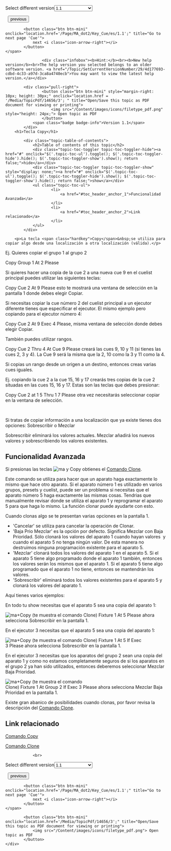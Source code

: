 
<div class="topic-navigation">

<div class="pull-right">
	<span class="pull-left">


<div class="pull-left">
<form action="/Topic/SetCurrentVersionNumber" class="form-inline" id="frmTagSelector" method="post">	<span class="form-mini">
		<div class="input-prepend"><span class="add-on">Select different version</span><select autocomplete="off" id="versionNumberId" name="versionNumberId" onchange="$(this).closest('#frmTagSelector').submit();" style="width: 120px;"><option value="">- latest -</option>
<option selected="selected" value="3">1.1</option>
<option value="7">1.2</option>
<option value="12">1.3</option>
<option value="16">1.5</option>
<option value="29">1.9</option>
</select></div>
		<input data-val="true" data-val-number="The field Int32 must be a number." data-val-required="The Int32 field is required." id="ProductId" name="ProductId" type="hidden" value="7">
		<input id="CurrentGuid" name="CurrentGuid" type="hidden" value="4d177693-cdbd-4c33-a97d-3ca8a4740ecb">
	</span>
</form></div>&nbsp;	</span>
	<span class="pull-right" style="white-space: nowrap;">
			<button class="btn btn-mini" onclick="location.href='/Page/MA_dot2/Key_Clear/es/1.1'; " title="Go to previous page 'Clear'">
				<i class="icon-arrow-left"></i> previous
			</button>

			<button class="btn btn-mini" onclick="location.href='/Page/MA_dot2/Key_Cue/es/1.1';" title="Go to next page 'Cue'">
				next <i class="icon-arrow-right"></i> 
			</button>
	</span>
</div>
<div class="clear-fix" style="margin-bottom: 10px"></div>
</div>

					<div class="infobox"><b>Hint:</b><br><b>New help version</b><br>The help version you selected belongs to an older software version. <a href="/Topic/SetCurrentVersionNumber/29/4d177693-cdbd-4c33-a97d-3ca8a4740ecb">You may want to view the latest help version.</a></div>

			<div class="pull-right">
					<button class="btn btn-mini" style="margin-right: 10px; height: 30px;" onclick="location.href = '/Media/TopicPdf/14656/3'; " title="Open/Save this topic as PDF document for viewing or printing">
						<img src="/Content/images/icons/filetype_pdf.png" style="height: 24px;"> Open topic as PDF
					</button>
				<span class="badge badge-info">Version 1.1</span>
			</div>
		<h1>Tecla Copy</h1>

			<div class="topic-table-of-contents">
				<h2>Table of contents of this topic</h2>
				<div class="topic-toc-toggler topic-toc-toggler-hide"><a href="#" onclick="$('.topic-toc-ul').toggle(); $('.topic-toc-toggler-hide').hide(); $('.topic-toc-toggler-show').show(); return false;">hide</a></div>
				<div class="topic-toc-toggler topic-toc-toggler-show" style="display: none;"><a href="#" onclick="$('.topic-toc-ul').toggle(); $('.topic-toc-toggler-hide').show(); $('.topic-toc-toggler-show').hide(); return false;">show</a></div>
				<ul class="topic-toc-ul">
						<li>
							<a href="#toc_header_anchor_1">Funcionalidad Avanzada</a>
						</li>
						<li>
							<a href="#toc_header_anchor_2">Link relacionado</a>
						</li>
				</ul>
			</div>

		<p>La tecla <span class="hardkey">Copy</span>&nbsp;se utiliza para copiar algo desde una localización a otra localización (válida).</p>

<p>Ej. Quieres copiar el grupo 1 al grupo 2</p>

<p><span class="hardkey">Copy</span> <span class="hardkey">Group</span> <span class="hardkey">1</span> <span class="hardkey">At</span> <span class="hardkey">2</span> <span class="hardkey">Please</span></p>

<p>Si quieres hacer una copia de la cue 2 a una nueva&nbsp;cue 9 en el cuelist principal puedes utilizar las siguientes teclas:</p>

<p><span class="hardkey">Copy</span> <span class="hardkey">Cue</span> <span class="hardkey">2</span> <span class="hardkey">At</span> <span class="hardkey">9</span> <span class="hardkey">Please</span>&nbsp;esto te mostrará una ventana de selección en la pantalla 1 donde debes elegir&nbsp;<span class="softkey">Copiar</span>.</p>

<p>Si necesitas copiar la cue número 2 del cuelist principal a un ejecutor diferente tienes que especificar el ejecutor. El mismo ejemplo pero copiando para el ejecutor número 4:</p>

<p><span class="hardkey">Copy</span> <span class="hardkey">Cue</span> <span class="hardkey">2</span> ​<span class="hardkey">At</span>&nbsp;<span class="hardkey">9</span> <span class="hardkey">Exec</span> <span class="hardkey">4</span> <span class="hardkey">Please</span>, misma ventana de selección donde debes elegir <span class="softkey">Copiar</span>.</p>

<p>También puedes utilizar rangos.</p>

<p><span class="hardkey">Copy</span> <span class="hardkey">Cue</span> <span class="hardkey">2</span> <span class="hardkey">Thru</span> <span class="hardkey">4</span> <span class="hardkey">At</span> <span class="hardkey">Cue</span> <span class="hardkey">9</span> <span class="hardkey">Please</span>&nbsp;creará las cues 9, 10 y 11 (si tienes las cues 2, 3 y 4). La Cue 9 será la misma que la 2, 10 como la 3 y 11 como la 4.</p>

<p>Si copias un rango desde un origen a un destino, entonces creas varias cues iguales.</p>

<p>Ej. copiando la cue 2 a la cue 15, 16 y 17 crearás tres copias de la cue 2 situadas en las cues 15, 16 y 17. Estas son las teclas que debes presionar:</p>

<p><span class="hardkey">Copy</span> <span class="hardkey">Cue</span> <span class="hardkey">2</span> <span class="hardkey">at</span> <span class="hardkey">1</span> <span class="hardkey">5</span> <span class="hardkey">Thru</span> <span class="hardkey">1</span> <span class="hardkey">7</span> <span class="hardkey">Please</span>&nbsp;otra vez necesitarás seleccionar copiar en la ventana de selección.</p>

<p>&nbsp;</p>

<p>Si tratas de copiar información a una localización que ya existe tienes dos opciones: Sobrescribir o Mezclar</p>

<p>Sobrescribir eliminará los valores actuales. Mezclar añadirá los nuevos valores y sobrescribiendo los valores existentes.</p>

<a name="toc_header_anchor_1" id="toc_header_anchor_1" class="topic-toc-item"></a><h2>Funcionalidad Avanzada</h2>

<p>Si presionas las teclas&nbsp;<span class="hardkey"><img alt="ma" src="/Media/Mlg/ma.png"></span>&nbsp;y&nbsp;<span class="hardkey">Copy</span>&nbsp;obtienes el&nbsp;<a href="/Topic/05dfd246-0945-44e5-90a5-402818b1aaed">Comando Clone</a>.</p>

<p>Este comando se utiliza para hacer que un aparato haga exactamente lo mismo que hace otro aparato. Si el aparato número 1 es utilizado en varios grupos, presets y cuelist, puede ser un problema si necesitas que el aparato número 5 haga exactamente las mismas cosas. Tendrias que manualmente revisar donde se utiliza el aparato 1 y reprogramar el aparato 5 para que haga lo mismo. La función clonar puede ayudarte con esto.</p>

<p>Cuando clonas algo se te presentan varias opciones en la pantalla 1.</p>

<ul>
	<li>'Cancelar' se utiliza para cancelar la operación de Clonar.</li>
	<li>'Baja Prio Mezclar' es la opción por defecto. Significa Mezclar con Baja Prioridad. Sólo clonará los valores del aparato 1 cuando hayan valores &nbsp;y cuando el aparato 5 no tenga ningún valor. De esta manera no destruimos ninguna programación existente para el aparato 5.</li>
	<li>'Mezclar' clonará todos los valores del aparato 1 en el aparato 5. Si el aparato 5 tiene algo programado donde el aparato 1 también, entonces los valores serán los mismos que el aparato 1. Si el aparato 5 tiene algo programado que el aparato 1 no tiene, entonces se mantendrán los valores.</li>
	<li>'Sobrescribir' eliminará todos los valores existentes para el aparato 5 y clonará los valores del aparato 1.</li>
</ul>

<p>Aquí tienes varios ejemplos:</p>

<p>En todo tu show necesitas que el aparato 5 sea una copia del aparato 1:</p>

<p><span class="hardkey"><img alt="ma" src="/Media/Mlg/ma.png"></span>+<span class="hardkey">Copy</span>&nbsp;(te muestra el comando Clone)&nbsp;<span class="hardkey">Fixture</span> <span class="hardkey">1</span> <span class="hardkey">At</span> <span class="hardkey">5</span> <span class="hardkey">Please</span>&nbsp;ahora selecciona&nbsp;<span class="softkey">Sobrescribir</span>&nbsp;en la pantalla 1.</p>

<p>En el ejecutor 3 necesitas que el aparato 5 sea una copia del aparato 1:</p>

<p><span class="hardkey"><img alt="ma" src="/Media/Mlg/ma.png"></span>+<span class="hardkey">Copy</span>&nbsp;(te muestra el comando Clone)&nbsp;<span class="hardkey">Fixture</span>&nbsp;<span class="hardkey">1</span>&nbsp;<span class="hardkey">At</span>&nbsp;<span class="hardkey">5</span>&nbsp;<span class="hardkey">If</span> <span class="hardkey">Exec</span> <span class="hardkey">3</span>&nbsp;<span class="hardkey">Please</span>&nbsp;ahora selecciona&nbsp;<span class="softkey">Sobrescribir</span>&nbsp;en la pantalla 1.</p>

<p>En el ejecutor 3 necesitas que los aparatos del grupo 2 sean una copia del aparato 1&nbsp;y como no estamos completamente seguros de si los aparatos en el grupo 2 ya han sido utilizados, entonces deberemos seleccionar Mezclar Baja Prioridad.</p>

<p><span class="hardkey"><img alt="ma" src="/Media/Mlg/ma.png"></span>+<span class="hardkey">Copy</span>&nbsp;(te muestra el comando Clone)&nbsp;<span class="hardkey">Fixture</span>&nbsp;<span class="hardkey">1</span>&nbsp;<span class="hardkey">At</span>&nbsp;<span class="hardkey">Group</span>&nbsp;<span class="hardkey">2</span>&nbsp;<span class="hardkey">If</span>&nbsp;<span class="hardkey">Exec</span>&nbsp;<span class="hardkey">3</span>&nbsp;<span class="hardkey">Please</span>&nbsp;ahora selecciona&nbsp;<span class="softkey">Mezclar Baja Prioridad</span>&nbsp;en la pantalla 1.&nbsp;</p>

<p>Existe gran abanico de posibilidades cuando clonas, por favor revisa la descripción del <a href="/Topic/05dfd246-0945-44e5-90a5-402818b1aaed">Comando Clone</a>.&nbsp;</p>

<a name="toc_header_anchor_2" id="toc_header_anchor_2" class="topic-toc-item"></a><h2>Link relacionado</h2>

<p><a href="/Topic/6f42e54b-e064-46ad-b3c5-c5341be8e50d">Comando Copy</a></p>

<p><a href="/Topic/05dfd246-0945-44e5-90a5-402818b1aaed">Comando Clone</a></p>


				<br>
<div class="topic-navigation">

<div class="pull-right">
	<span class="pull-left">


<div class="pull-left">
<form action="/Topic/SetCurrentVersionNumber" class="form-inline" id="frmTagSelector" method="post">	<span class="form-mini">
		<div class="input-prepend"><span class="add-on">Select different version</span><select autocomplete="off" id="versionNumberId" name="versionNumberId" onchange="$(this).closest('#frmTagSelector').submit();" style="width: 120px;"><option value="">- latest -</option>
<option selected="selected" value="3">1.1</option>
<option value="7">1.2</option>
<option value="12">1.3</option>
<option value="16">1.5</option>
<option value="29">1.9</option>
</select></div>
		<input data-val="true" data-val-number="The field Int32 must be a number." data-val-required="The Int32 field is required." id="ProductId" name="ProductId" type="hidden" value="7">
		<input id="CurrentGuid" name="CurrentGuid" type="hidden" value="4d177693-cdbd-4c33-a97d-3ca8a4740ecb">
	</span>
</form></div>&nbsp;	</span>
	<span class="pull-right" style="white-space: nowrap;">
			<button class="btn btn-mini" onclick="location.href='/Page/MA_dot2/Key_Clear/es/1.1'; " title="Go to previous page 'Clear'">
				<i class="icon-arrow-left"></i> previous
			</button>

			<button class="btn btn-mini" onclick="location.href='/Page/MA_dot2/Key_Cue/es/1.1';" title="Go to next page 'Cue'">
				next <i class="icon-arrow-right"></i> 
			</button>
	</span>
</div>
	<div class="clear-fix"></div>
	<div class="pull-right">
	
			<button class="btn btn-mini" onclick="location.href='/Media/TopicPdf/14656/3';" title="Open/Save this topic as PDF document for viewing or printing">
				<img src="/Content/images/icons/filetype_pdf.png"> Open topic as PDF
			</button>
	</div>
<div class="clear-fix" style="margin-bottom: 10px"></div>
</div>

	
